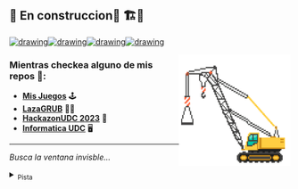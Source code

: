 ## 🚧 En construccion🚧 🏗️👷   

<a href="https://5155414.fs1.hubspotusercontent-na1.net/hub/5155414/hubfs/Near-Logo-with-(TM)-1.png?quality=high"><img src="https://github.com/images/mona-whisper.gif" alt="drawing" width="50"/></a><a href="https://t4.ftcdn.net/jpg/02/37/58/57/360_F_237585799_VgM07FYcIYjubjFyB4lLXtOkdZWQyjQJ.jpg"><img src="https://github.com/images/mona-whisper.gif" alt="drawing" width="50"/></a><a href="https://3.bp.blogspot.com/-McPUYF_Kbwk/V9BQKFpmHnI/AAAAAAAAByw/5ObkLgcOIOM9squuvhumvCdmmZUljhn-wCLcB/w1200-h630-p-k-no-nu/1420449545-teresa-heinz-kerry-quote-just-a-little-bit-more.jpg"><img src="https://github.com/images/mona-whisper.gif" alt="drawing" width="50"></a><a href="https://www.youtube.com/watch?v=xvFZjo5PgG0"><img src="https://manciniworldwide.com/wp-content/uploads/2019/02/invisible-png.png" alt="drawing" width="50"/></a>

<img align="right" width="200" height="200" src="https://github.com/FerLS/FerLS/blob/main/grua.gif">

### Mientras checkea alguno de mis repos 👀: 
- **[Mis Juegos](https://play.google.com/store/apps/dev?id=8806467952186602035)** 🕹️  
- **[LazaGRUB](https://github.com/FerLS/LazaGRUB)** 🧔🏽
- **[HackazonUDC 2023](https://github.com/FerLS/HackazonUDC_2023)** 🤖
- **[Informatica UDC](https://github.com/FerLS/Informatica-UDC)** 🖥️

---

_Busca la ventana invisble..._
<details>
  <summary><sub>Pista</sub></summary>
  <i><sub>Tres guardianes la protegen</sub></i>
  
</details>

<!--

![Anurag's GitHub stats](https://github-readme-stats.vercel.app/api?username=FerLS&show_icons=true&theme=transparent\&rank_icon=github)

**FerLS/FerLS** is a ✨ _special_ ✨ repository because its `README.md` (this file) appears on your GitHub profile.

Here are some ideas to get you started:

- 🔭 I’m currently working on ...
- 🌱 I’m currently learning ...
- 👯 I’m looking to collaborate on ...
- 🤔 I’m looking for help with ...
- 💬 Ask me about ...
- 📫 How to reach me: ...
- 😄 Pronouns: ...
- ⚡ Fun fact: ...
-->
